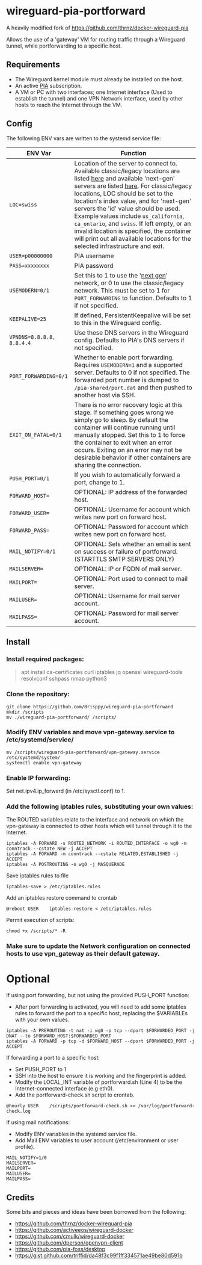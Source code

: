 # wireguard-pia-portforward

A heavily modified fork of https://github.com/thrnz/docker-wireguard-pia

Allows the use of a 'gateway' VM for routing traffic through a Wireguard tunnel, while portforwarding to a specific host.

## Requirements
* The Wireguard kernel module must already be installed on the host.
* An active [PIA](https://www.privateinternetaccess.com) subscription.
* A VM or PC with two interfaces; one Internet interface (Used to establish the tunnel) and one VPN Network interface, used by other hosts to reach the Internet through the VM.

## Config
The following ENV vars are written to the systemd service file:

| ENV Var | Function |
|-------|------|
|```LOC=swiss```|Location of the server to connect to. Available classic/legacy locations are listed [here](https://www.privateinternetaccess.com/vpninfo/servers?version=1001&client=x-alpha) and available 'next-gen' servers are listed [here](https://serverlist.piaservers.net/vpninfo/servers/new). For classic/legacy locations, LOC should be set to the location's index value, and for 'next-gen' servers the 'id' value should be used. Example values include ```us_california```, ```ca_ontario```, and ```swiss```. If left empty, or an invalid location is specified, the container will print out all available locations for the selected infrastructure and exit.
|```USER=p00000000```|PIA username
|```PASS=xxxxxxxx```|PIA password
|```USEMODERN=0/1```| Set this to 1 to use the '[next gen](https://www.privateinternetaccess.com/blog/private-internet-access-next-generation-network-now-available-for-beta-preview/)' network, or 0 to use the classic/legacy network. This must be set to 1 for ```PORT_FORWARDING``` to function. Defaults to 1 if not specified.
|```KEEPALIVE=25```|If defined, PersistentKeepalive will be set to this in the Wireguard config.
|```VPNDNS=8.8.8.8, 8.8.4.4```|Use these DNS servers in the Wireguard config. Defaults to PIA's DNS servers if not specified.
|```PORT_FORWARDING=0/1```|Whether to enable port forwarding. Requires ```USEMODERN=1``` and a supported server. Defaults to 0 if not specified. The forwarded port number is dumped to ```/pia-shared/port.dat``` and then pushed to another host via SSH.
|```EXIT_ON_FATAL=0/1```|There is no error recovery logic at this stage. If something goes wrong we simply go to sleep. By default the container will continue running until manually stopped. Set this to 1 to force the container to exit when an error occurs. Exiting on an error may not be desirable behavior if other containers are sharing the connection.
|```PUSH_PORT=0/1```|If you wish to automatically forward a port, change to 1.
|```FORWARD_HOST=```|OPTIONAL: IP address of the forwarded host.
|```FORWARD_USER=```|OPTIONAL: Username for account which writes new port on forward host.
|```FORWARD_PASS=```|OPTIONAL: Password for account which writes new port on forward host.
|```MAIL_NOTIFY=0/1```|OPTIONAL: Sets whether an email is sent on success or failure of portforward. (STARTTLS SMTP SERVERS ONLY)
|```MAILSERVER=```|OPTIONAL: IP or FQDN of mail server.
|```MAILPORT=```|OPTIONAL: Port used to connect to mail server.
|```MAILUSER=```|OPTIONAL: Username for mail server account.
|```MAILPASS=```|OPTIONAL: Password for mail server account.

## Install
### Install required packages:
> apt install ca-certificates curl iptables jq openssl wireguard-tools resolvconf sshpass nmap python3

### Clone the repository:
```
git clone https://github.com/Brisppy/wireguard-pia-portforward
mkdir /scripts
mv ./wireguard-pia-portforward/ /scripts/
```

### Modify ENV variables and move vpn-gateway.service to /etc/systemd/service/
```
mv /scripts/wireguard-pia-portforward/vpn-gateway.service /etc/systemd/system/
systemctl enable vpn-gateway
```

### Enable IP forwarding:

Set net.ipv4.ip_forward (in /etc/sysctl.conf) to 1.

### Add the following iptables rules, substituting your own values:

The ROUTED variables relate to the interface and network on which the vpn-gateway is connected to other hosts which will tunnel through it to the Internet.
```
iptables -A FORWARD -s ROUTED_NETWORK -i ROUTED_INTERFACE -o wg0 -m conntrack --cstate NEW -j ACCEPT
iptables -A FORWARD -m conntrack --cstate RELATED,ESTABLISHED -j ACCEPT
iptables -A POSTROUTING -o wg0 -j MASQUERADE
```

Save iptables rules to file
```
iptables-save > /etc/iptables.rules
```

Add an iptables restore command to crontab
```
@reboot USER    iptables-restore < /etc/iptables.rules
```

Permit execution of scripts:
```
chmod +x /scripts/* -R
```

### Make sure to update the Network configuration on connected hosts to use vpn_gateway as their default gateway.

# Optional
If using port forwarding, but not using the provided PUSH_PORT function:
* After port forwarding is activated, you will need to add some iptables rules to forward the port to a specific host, replacing the $VARIABLEs with your own values.
```
iptables -A PREROUTING -t nat -i wg0 -p tcp --dport $FORWARDED_PORT -j DNAT --to $FORWARD_HOST:$FORWARDED_PORT
iptables -A FORWARD -p tcp -d $FORWARD_HOST --dport $FORWARDED_PORT -j ACCEPT
```

If forwarding a port to a specific host:
* Set PUSH_PORT to 1
* SSH into the host to ensure it is working and the fingerprint is added.
* Modify the LOCAL_INT variable of portforward.sh (Line 4) to be the Internet-connected interface (e.g eth0).
* Add the portforward-check.sh script to crontab.
```
@hourly USER    /scripts/portforward-check.sh >> /var/log/portforward-check.log
```

If using mail notifications:
* Modify ENV variables in the systemd service file.
* Add Mail ENV variables to user account (/etc/environment or user profile).
```
MAIL_NOTIFY=1/0
MAILSERVER=
MAILPORT=
MAILUSER=
MAILPASS=
```

## Credits
Some bits and pieces and ideas have been borrowed from the following:
* https://github.com/thrnz/docker-wireguard-pia
* https://github.com/activeeos/wireguard-docker
* https://github.com/cmulk/wireguard-docker
* https://github.com/dperson/openvpn-client
* https://github.com/pia-foss/desktop
* https://gist.github.com/triffid/da48f3c99f1ff334571ae49be80d591b

